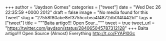 
+++
author = "Jaydson Gomes"
categories = ["tweet"]
date = "Wed Dec 26 22:35:59 +0000 2012"
draft = false
image = "No media found for this Tweet"
slug = "27558f80abe8ef3755ccbea4f4872db0f4f442bf"
tags = ["tweet"]
title = """Baita artigo!!! Open Sour..."""
tweet = true
tweet_url = "https://twitter.com/jaydson/status/284065045787312128"
+++
Baita artigo!!! Open Source (Almost) Everything http://t.co/FYAPl0Gc
